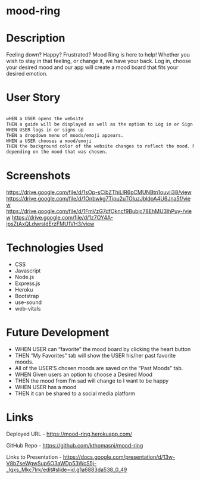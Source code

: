 # mood-ring

# Description 
Feeling down? Happy? Frustrated? Mood Ring is here to help! Whether you wish to stay in that feeling, or change it, we have your back. Log in, choose your desired mood and our app will create a mood board that fits your desired emotion.


# User Story 
```md

wHEN a USER opens the website
THEN a guide will be displayed as well as the option to Log in or Sign up.
WHEN USER logs in or signs up
THEN a dropdown menu of moods/emoji appears.
WHEN a USER chooses a mood/emoji
THEN the background color of the website changes to reflect the mood. Music is played 
depending on the mood that was chosen.
```

# Screenshots 
https://drive.google.com/file/d/1sOp-sCibZThiLIR6pCMUNBtn1ouvii38/view
https://drive.google.com/file/d/1Onbwkg7Tipu2uTOluzJbldoA4U6Jna5f/view
https://drive.google.com/file/d/1FmVzG7dfOkncf9Bubjc78EhMU3lhPuy-/view
https://drive.google.com/file/d/1z7OY4A-ipsZtAxQLdwrsIdErzFMU1VH3/view

# Technologies Used 
* CSS
* Javascript
* Node.js 
* Express.js 
* Heroku
* Bootstrap
* use-sound
* web-vitals

# Future Development 
* WHEN USER can “favorite” the mood board by clicking the heart button
* THEN “My Favorites” tab will show the USER his/her past favorite moods.
* All of the USER’S chosen moods are saved on the “Past Moods” tab.
* WHEN Given users an option to choose a Desired Mood
* THEN the mood from I’m sad will change to I want to be happy
* WHEN USER has a mood
* THEN it can be shared to a social media platform



# Links
Deployed URL - https://mood-ring.herokuapp.com/

GitHub Repo - https://github.com/kthomasnj/mood-ring

Links to Presentation - https://docs.google.com/presentation/d/13w-V8bZseWgwSup6O3aWDp53WcS5j-_lgxs_Mkc7Irk/edit#slide=id.g1a6883da538_0_49
